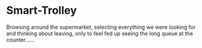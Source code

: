 # Smart-Trolley
Browsing around the supermarket, selecting everything we were looking for and thinking about leaving, only to feel fed up seeing the long queue at the counter......
